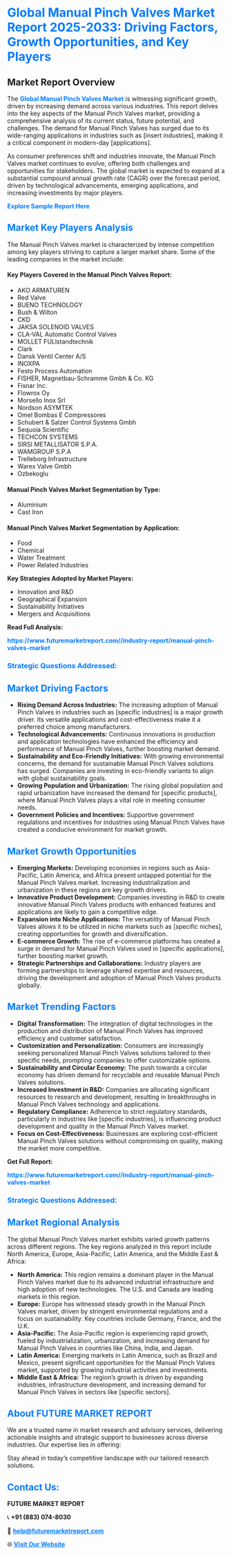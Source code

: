 <h1 style="color: #007BFF;">Global Manual Pinch Valves Market Report 2025-2033: Driving Factors, Growth Opportunities, and Key Players</h1>

<section id="overview">
<h2>Market Report Overview</h2>
<p>The <a href="https://www.futuremarketreport.com//industry-report/manual-pinch-valves-market" style="color: #007BFF; text-decoration: none;"><strong>Global Manual Pinch Valves Market</strong></a> is witnessing significant growth, driven by increasing demand across various industries. This report delves into the key aspects of the Manual Pinch Valves market, providing a comprehensive analysis of its current status, future potential, and challenges. The demand for Manual Pinch Valves has surged due to its wide-ranging applications in industries such as [insert industries], making it a critical component in modern-day [applications].</p>
<p>As consumer preferences shift and industries innovate, the Manual Pinch Valves market continues to evolve, offering both challenges and opportunities for stakeholders. The global market is expected to expand at a substantial compound annual growth rate (CAGR) over the forecast period, driven by technological advancements, emerging applications, and increasing investments by major players.</p>
</section>

<section id="overview">
<p><a href="https://www.futuremarketreport.com//request-sample/reportId=87079" style="color: #007BFF; text-decoration: none;"><strong>Explore Sample Report Here</strong></a></p>
</section>

<section id="key-players">
<h2 style="color: #007BFF;">Market Key Players Analysis</h2>
<p>The Manual Pinch Valves market is characterized by intense competition among key players striving to capture a larger market share. Some of the leading companies in the market include:</p>
<h4>Key Players Covered in the Manual Pinch Valves Report:</h4>
<ul><li>AKO ARMATUREN</li><li>Red Valve</li><li>BUENO TECHNOLOGY</li><li>Bush &amp; Wilton</li><li>CKD</li><li>JAKSA SOLENOID VALVES</li><li>CLA-VAL Automatic Control Valves</li><li>MOLLET FULlstandtechnik</li><li>Clark</li><li>Dansk Ventil Center A/S</li><li>INOXPA</li><li>Festo Process Automation</li><li>FISHER, Magnetbau-Schramme Gmbh &amp; Co. KG</li><li>Fisnar Inc.</li><li>Flowrox Oy</li><li>Morsello Inox Srl</li><li>Nordson ASYMTEK</li><li>Omel Bombas E Compressores</li><li>Schubert &amp; Salzer Control Systems Gmbh</li><li>Sequoia Scientific</li><li>TECHCON SYSTEMS</li><li>SIRSI METALLISATOR S.P.A.</li><li>WAMGROUP S.P.A</li><li>Trelleborg Infrastructure</li><li>Warex Valve Gmbh</li><li>Ozbekoglu</li></ul>
<h4>Manual Pinch Valves Market Segmentation by Type:</h4>
<ul><li>Aluminium</li><li>Cast Iron</li></ul>

<h4>Manual Pinch Valves Market Segmentation by Application:</h4>
<ul><li>Food</li><li>Chemical</li><li>Water Treatment</li><li>Power Related Industries</li></ul>
<p><strong>Key Strategies Adopted by Market Players:</strong></p>
<ul>
<li>Innovation and R&D</li>
<li>Geographical Expansion</li>
<li>Sustainability Initiatives</li>
<li>Mergers and Acquisitions</li>
</ul>
</section>

<section>
<p><strong>Read Full Analysis: </strong></p><a href="https://www.futuremarketreport.com//industry-report/manual-pinch-valves-market" style="color: #007BFF; text-decoration: none;"><strong>https://www.futuremarketreport.com//industry-report/manual-pinch-valves-market</strong></a>
<h3 style="color: #007BFF;">Strategic Questions Addressed:</h3>
</section>

<section id="driving-factors">
<h2 style="color: #007BFF;">Market Driving Factors</h2>
<ul>
<li><strong>Rising Demand Across Industries:</strong> The increasing adoption of Manual Pinch Valves in industries such as [specific industries] is a major growth driver. Its versatile applications and cost-effectiveness make it a preferred choice among manufacturers.</li>
<li><strong>Technological Advancements:</strong> Continuous innovations in production and application technologies have enhanced the efficiency and performance of Manual Pinch Valves, further boosting market demand.</li>
<li><strong>Sustainability and Eco-Friendly Initiatives:</strong> With growing environmental concerns, the demand for sustainable Manual Pinch Valves solutions has surged. Companies are investing in eco-friendly variants to align with global sustainability goals.</li>
<li><strong>Growing Population and Urbanization:</strong> The rising global population and rapid urbanization have increased the demand for [specific products], where Manual Pinch Valves plays a vital role in meeting consumer needs.</li>
<li><strong>Government Policies and Incentives:</strong> Supportive government regulations and incentives for industries using Manual Pinch Valves have created a conducive environment for market growth.</li>
</ul>
</section>

<section id="growth-opportunities">
<h2 style="color: #007BFF;">Market Growth Opportunities</h2>
<ul>
<li><strong>Emerging Markets:</strong> Developing economies in regions such as Asia-Pacific, Latin America, and Africa present untapped potential for the Manual Pinch Valves market. Increasing industrialization and urbanization in these regions are key growth drivers.</li>
<li><strong>Innovative Product Development:</strong> Companies investing in R&D to create innovative Manual Pinch Valves products with enhanced features and applications are likely to gain a competitive edge.</li>
<li><strong>Expansion into Niche Applications:</strong> The versatility of Manual Pinch Valves allows it to be utilized in niche markets such as [specific niches], creating opportunities for growth and diversification.</li>
<li><strong>E-commerce Growth:</strong> The rise of e-commerce platforms has created a surge in demand for Manual Pinch Valves used in [specific applications], further boosting market growth.</li>
<li><strong>Strategic Partnerships and Collaborations:</strong> Industry players are forming partnerships to leverage shared expertise and resources, driving the development and adoption of Manual Pinch Valves products globally.</li>
</ul>
</section>

<section id="trending-factors">
<h2 style="color: #007BFF;">Market Trending Factors</h2>
<ul>
<li><strong>Digital Transformation:</strong> The integration of digital technologies in the production and distribution of Manual Pinch Valves has improved efficiency and customer satisfaction.</li>
<li><strong>Customization and Personalization:</strong> Consumers are increasingly seeking personalized Manual Pinch Valves solutions tailored to their specific needs, prompting companies to offer customizable options.</li>
<li><strong>Sustainability and Circular Economy:</strong> The push towards a circular economy has driven demand for recyclable and reusable Manual Pinch Valves solutions.</li>
<li><strong>Increased Investment in R&D:</strong> Companies are allocating significant resources to research and development, resulting in breakthroughs in Manual Pinch Valves technology and applications.</li>
<li><strong>Regulatory Compliance:</strong> Adherence to strict regulatory standards, particularly in industries like [specific industries], is influencing product development and quality in the Manual Pinch Valves market.</li>
<li><strong>Focus on Cost-Effectiveness:</strong> Businesses are exploring cost-efficient Manual Pinch Valves solutions without compromising on quality, making the market more competitive.</li>
</ul>
</section>

<section>
<p><strong>Get Full Report: </strong></p><a href="https://www.futuremarketreport.com//industry-report/manual-pinch-valves-market" style="color: #007BFF; text-decoration: none;"><strong>https://www.futuremarketreport.com//industry-report/manual-pinch-valves-market</strong></a>
<h3 style="color: #007BFF;">Strategic Questions Addressed:</h3>
</section>


<section id="regional-analysis">
<h2 style="color: #007BFF;">Market Regional Analysis</h2>
<p>The global Manual Pinch Valves market exhibits varied growth patterns across different regions. The key regions analyzed in this report include North America, Europe, Asia-Pacific, Latin America, and the Middle East & Africa:</p>
<ul>
<li><strong>North America:</strong> This region remains a dominant player in the Manual Pinch Valves market due to its advanced industrial infrastructure and high adoption of new technologies. The U.S. and Canada are leading markets in this region.</li>
<li><strong>Europe:</strong> Europe has witnessed steady growth in the Manual Pinch Valves market, driven by stringent environmental regulations and a focus on sustainability. Key countries include Germany, France, and the U.K.</li>
<li><strong>Asia-Pacific:</strong> The Asia-Pacific region is experiencing rapid growth, fueled by industrialization, urbanization, and increasing demand for Manual Pinch Valves in countries like China, India, and Japan.</li>
<li><strong>Latin America:</strong> Emerging markets in Latin America, such as Brazil and Mexico, present significant opportunities for the Manual Pinch Valves market, supported by growing industrial activities and investments.</li>
<li><strong>Middle East & Africa:</strong> The region’s growth is driven by expanding industries, infrastructure development, and increasing demand for Manual Pinch Valves in sectors like [specific sectors].</li>
</ul>
</section>

<footer>
<h2 style="color: #007BFF;">About FUTURE MARKET REPORT</h2>
<p>We are a trusted name in market research and advisory services, delivering actionable insights and strategic support to businesses across diverse industries. Our expertise lies in offering:</p>

<p>Stay ahead in today’s competitive landscape with our tailored research solutions.</p>

<h2 style="color: #007BFF;">Contact Us:</h2>
<p><strong>FUTURE MARKET REPORT</strong></p>
<p>📞 <strong>+91 (883) 074-8030</strong></p>
<p>📧 <strong><a href="mailto:help@futuremarketreport.com" style="color: #007BFF;">help@futuremarketreport.com</a></strong></p>
<p>🌐 <strong><a href="https://www.futuremarketreport.com/" style="color: #007BFF;">Visit Our Website</a></strong></p>
</footer>